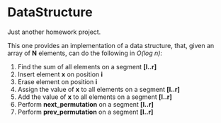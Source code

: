 # DataStructure

Just another homework project.

This one provides an implementation of a data structure, that, 
given an array of __N__ elements, can do the following in _O(log n)_:

1. Find the sum of all elements on a segment __[l..r]__
2. Insert element __x__ on position __i__
3. Erase element on position __i__
4. Assign the value of __x__ to all elements on a segment __[l..r]__
5. Add the value of __x__ to all elements on a segment __[l..r]__
6. Perform __next_permutation__ on a segment __[l..r]__
7. Perform __prev_permutation__ on a segment __[l..r]__
